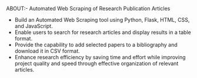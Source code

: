 ABOUT:-
Automated Web Scraping of Research Publication Articles
- Build an Automated Web Scraping tool using Python, Flask, HTML, CSS, and JavaScript.
- Enable users to search for research articles and display results in a table format.
- Provide the capability to add selected papers to a bibliography and download it in CSV format.
- Enhance research efficiency by saving time and effort while improving project quality and speed through effective organization of relevant articles.
